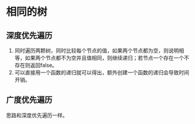 # 相同的树

## 深度优先遍历

1. 同时遍历两颗树，同时比较每个节点的值，如果两个节点都为空，则说明相等，如果两个节点都不为空并且值相同，则继续递归；若节点一个存在一个不存在则返回false。
2. 可以直接用一个函数的递归就可以得出，额外创建一个函数的递归会导致时间开销。

## 广度优先遍历
思路和深度优先遍历一样。